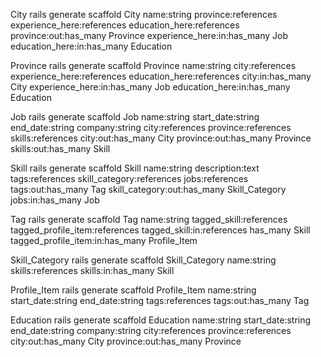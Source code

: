 City
	rails generate scaffold City name:string province:references experience_here:references education_here:references
		province:out:has_many Province
		experience_here:in:has_many Job
		education_here:in:has_many Education

Province
	rails generate scaffold Province name:string city:references experience_here:references education_here:references
		city:in:has_many City
		experience_here:in:has_many Job
		education_here:in:has_many Education

Job
	rails generate scaffold Job name:string start_date:string end_date:string company:string city:references province:references skills:references
		city:out:has_many City
		province:out:has_many Province
		skills:out:has_many Skill

Skill 
	rails generate scaffold Skill name:string description:text tags:references skill_category:references jobs:references
		tags:out:has_many Tag
		skill_category:out:has_many Skill_Category
		jobs:in:has_many Job

Tag
	rails generate scaffold Tag name:string tagged_skill:references tagged_profile_item:references
		tagged_skill:in:references has_many Skill
		tagged_profile_item:in:has_many Profile_Item

Skill_Category
	rails generate scaffold Skill_Category name:string skills:references
		skills:in:has_many Skill

Profile_Item
	rails generate scaffold Profile_Item name:string start_date:string end_date:string tags:references
	tags:out:has_many Tag

Education
	rails generate scaffold Education name:string start_date:string end_date:string company:string city:references province:references
		city:out:has_many City
		province:out:has_many Province
